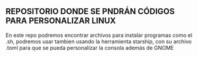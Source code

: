 ## REPOSITORIO DONDE SE PNDRÁN CÓDIGOS PARA PERSONALIZAR LINUX
En este repo podremos encontrar archivos para instalar programas como el .sh, podremos usar tambien usando la herramienta starship, con su archivo .toml
para que se pueda personalizar la consola además de GNOME

